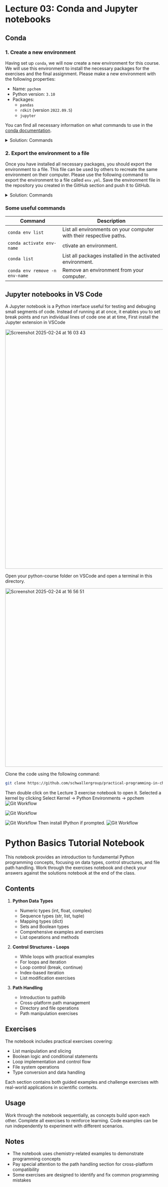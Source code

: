 
# Lecture 03: Conda and Jupyter notebooks

## Conda

### 1. Create a new environment

Having set up `conda`, we will now create a new environment for this course. We will use this environment to install the necessary packages for the exercises and the final assignment. Please make a new environment with the following properties:

- Name: `ppchem`
- Python version: `3.10`
- Packages:
    - `pandas`
    - `rdkit` (version `2022.09.5`)
    - `jupyter`

You can find all necessary information on what commands to use in the [conda documentation](https://docs.conda.io/projects/conda/en/latest/user-guide/tasks/manage-environments.html).

<details>
<summary>Solution: Commands</summary>
In a terminal, type the following commands:

```bash
conda create -n ppchem python=3.10
conda activate ppchem
pip install pandas  # installs numpy as dependency
pip install rdkit==2022.09.5
pip install jupyter
```

</details>

### 2. Export the environment to a file

Once you have installed all necessary packages, you should export the environment to a file. This file can be used by others to recreate the same environment on their computer. Please use the following command to export the environment to a file called `env.yml`. Save the environment file in the repository you created in the GitHub section and push it to GitHub.

<details>
<summary>Solution: Commands</summary>

Don't forget to reaplce `path/to/ppchem` with your path!

```bash
cd <path/to/ppchem>
git checkout main # Make sure to be on the main branch
conda activate ppchem
conda env export > env.yml
git add env.yml
git commit -m "Add environment file"
git push origin main
```

</details>

### Some useful commands

| Command | Description |
|---------|-------------|
| `conda env list` | List all environments on your computer with their respective paths.|
| `conda activate env-name` | ctivate an environment. |
| `conda list` | List all packages installed in the activated environment. |
| `conda env remove -n env-name` | Remove an environment from your computer. |

## Jupyter notebooks in VS Code

A Jupyter notebook is a Python interface useful for testing and debuging small segments of code. Instead of running at at once, it enables you to set break points and run individual lines of code one at at time,
First install the Jupyter extension in VSCode

<img width="764" alt="Screenshot 2025-02-24 at 16 03 43" src="https://github.com/user-attachments/assets/2b111201-8a3a-4ec5-956d-a6a2cd4bd948" />

Open your python-course folder on VSCode and open a terminal in this directory.

<img width="570" alt="Screenshot 2025-02-24 at 16 56 51" src="https://github.com/user-attachments/assets/f8e33518-a9b2-4f55-ae07-ee135b16c41f" />

Clone the code using the following command:
```bash
git clone https://github.com/schwallergroup/practical-programming-in-chemistry-exercises.git
```

Then double click on the Lecture 3 exercise notebook to open it. Selected a kernel by clicking
Select Kernel -> Python Environments -> ppchem
![Git Workflow](../assets/kernel_select.jpeg)

![Git Workflow](../assets/kernel_env.jpeg)

![Git Workflow](../assets/python_env.jpeg)
Then install IPython if prompted. 
![Git Workflow](../assets/ipython.jpeg)
# Python Basics Tutorial Notebook

This notebook provides an introduction to fundamental Python programming concepts, focusing on data types, control structures, and file path handling.
Work through the exercises notebook and check your answers against the solutions notebook at the end of the class.

## Contents

1. **Python Data Types**
   - Numeric types (int, float, complex)
   - Sequence types (str, list, tuple)
   - Mapping types (dict)
   - Sets and Boolean types
   - Comprehensive examples and exercises
   - List operations and methods

2. **Control Structures - Loops**
   - While loops with practical examples
   - For loops and iteration
   - Loop control (break, continue)
   - Index-based iteration
   - List modification exercises

3. **Path Handling**
   - Introduction to pathlib
   - Cross-platform path management
   - Directory and file operations
   - Path manipulation exercises

## Exercises

The notebook includes practical exercises covering:
- List manipulation and slicing
- Boolean logic and conditional statements
- Loop implementation and control flow
- File system operations
- Type conversion and data handling

Each section contains both guided examples and challenge exercises with real-world applications in scientific contexts.

## Usage

Work through the notebook sequentially, as concepts build upon each other. Complete all exercises to reinforce learning. Code examples can be run independently to experiment with different scenarios.

## Notes

- The notebook uses chemistry-related examples to demonstrate programming concepts
- Pay special attention to the path handling section for cross-platform compatibility
- Some exercises are designed to identify and fix common programming mistakes
